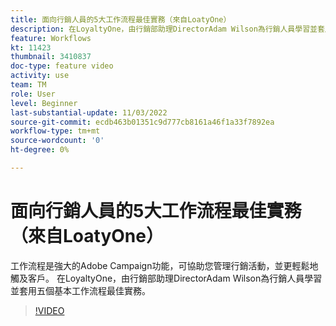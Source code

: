 ```yaml
---
title: 面向行銷人員的5大工作流程最佳實務（來自LoatyOne）
description: 在LoyaltyOne，由行銷部助理DirectorAdam Wilson為行銷人員學習並套用五個基本工作流程最佳實務。
feature: Workflows
kt: 11423
thumbnail: 3410837
doc-type: feature video
activity: use
team: TM
role: User
level: Beginner
last-substantial-update: 11/03/2022
source-git-commit: ecdb463b01351c9d777cb8161a46f1a33f7892ea
workflow-type: tm+mt
source-wordcount: '0'
ht-degree: 0%

---
```



# 面向行銷人員的5大工作流程最佳實務（來自LoatyOne）

工作流程是強大的Adobe Campaign功能，可協助您管理行銷活動，並更輕鬆地觸及客戶。 在LoyaltyOne，由行銷部助理DirectorAdam Wilson為行銷人員學習並套用五個基本工作流程最佳實務。

>[!VIDEO](https://video.tv.adobe.com/v/3410837?quality=12)
